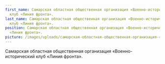 ```yaml
---
first_name: Самарская областная общественная организация «Военно-исторический
  клуб «Линия фронта».
last_name: Самарская областная общественная организация «Военно-исторический
  клуб «Линия фронта».
position: Самарская областная общественная организация «Военно-исторический клуб
  «Линия фронта».
picture: /images/uploads/самарская-областная-общественная-организация-«военно-исторический-клуб-«линия-фронта»..jpg
---
```

Самарская областная общественная организация «Военно-исторический клуб «Линия фронта».